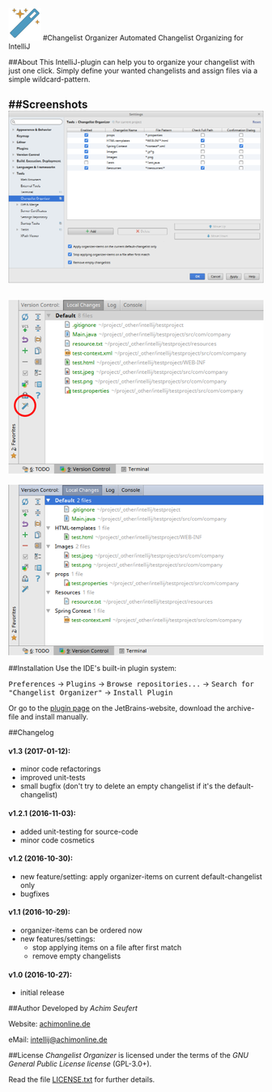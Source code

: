 ![alt tag](https://raw.githubusercontent.com/4ch1m/ChangelistOrganizer/master/resources/icons/icon_64x64.png)
#Changelist Organizer
Automated Changelist Organizing for IntelliJ

##About
This IntelliJ-plugin can help you to organize your changelist with just one click.
Simply define your wanted changelists and assign files via a simple wildcard-pattern.

##Screenshots
![alt tag](https://raw.githubusercontent.com/4ch1m/ChangelistOrganizer/master/screenshots/settings.png)
---
![alt tag](https://raw.githubusercontent.com/4ch1m/ChangelistOrganizer/master/screenshots/changelist-before.png)
---
![alt tag](https://raw.githubusercontent.com/4ch1m/ChangelistOrganizer/master/screenshots/changelist-after.png)

##Installation
Use the IDE's built-in plugin system:

<kbd>Preferences</kbd> &rarr; <kbd>Plugins</kbd> &rarr; <kbd>Browse repositories...</kbd> &rarr; <kbd>Search for "Changelist Organizer"</kbd> &rarr; <kbd>Install Plugin</kbd>

Or go to the [plugin page](https://plugins.jetbrains.com/plugin/9216?pr=idea) on the JetBrains-website, download the archive-file and install manually.

##Changelog
#### **v1.3** (2017-01-12):
* minor code refactorings
* improved unit-tests
* small bugfix (don't try to delete an empty changelist if it's the default-changelist)

#### **v1.2.1** (2016-11-03):
* added unit-testing for source-code
* minor code cosmetics

#### **v1.2** (2016-10-30):
* new feature/setting: apply organizer-items on current default-changelist only
* bugfixes

#### **v1.1** (2016-10-29):
* organizer-items can be ordered now
* new features/settings:
  - stop applying items on a file after first match
  - remove empty changelists

#### **v1.0** (2016-10-27):
* initial release

##Author
Developed by *Achim Seufert*

Website: [achimonline.de](http://www.achimonline.de)

eMail: [intellij@achimonline.de](mailto:intellij@achimonline.de)

##License
*Changelist Organizer* is licensed under the terms of the *GNU General Public License license* (GPL-3.0+).

Read the file [LICENSE.txt](LICENSE.txt) for further details.
